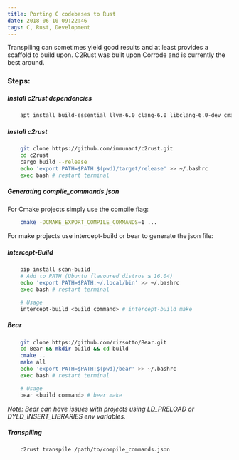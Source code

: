 ```yaml
---
title: Porting C codebases to Rust
date: 2018-06-10 09:22:46
tags: C, Rust, Development
---
```


Transpiling can sometimes yield good results and at least provides a scaffold to build upon. C2Rust was built upon Corrode and is currently the best around.

<!--more-->

### Steps:

##### Install c2rust dependencies
```bash
    apt install build-essential llvm-6.0 clang-6.0 libclang-6.0-dev cmake libssl-dev git
```

##### Install c2rust
```bash
    git clone https://github.com/immunant/c2rust.git
    cd c2rust
    cargo build --release
    echo 'export PATH=$PATH:$(pwd)/target/release' >> ~/.bashrc
    exec bash # restart terminal
```

##### Generating compile_commands.json

For Cmake projects simply use the compile flag:

```bash
    cmake -DCMAKE_EXPORT_COMPILE_COMMANDS=1 ...
```
For make projects use intercept-build or bear to generate the json file:

##### Intercept-Build
```bash
    pip install scan-build
    # Add to PATH (Ubuntu flavoured distros ≥ 16.04)
    echo 'export PATH=$PATH:~/.local/bin' >> ~/.bashrc
    exec bash # restart terminal

    # Usage
    intercept-build <build command> # intercept-build make
```

##### Bear
```bash
    git clone https://github.com/rizsotto/Bear.git
    cd Bear && mkdir build && cd build
    cmake ..
    make all
    echo 'export PATH=$PATH:$(pwd)/bear' >> ~/.bashrc
    exec bash # restart terminal

    # Usage
    bear <build command> # bear make
```
*Note: Bear can have issues with projects using LD_PRELOAD or DYLD_INSERT_LIBRARIES env variables.*

##### Transpiling
```bash
    c2rust transpile /path/to/compile_commands.json
```
